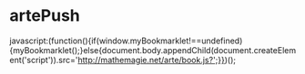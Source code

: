 # artePush

javascript:(function(){if(window.myBookmarklet!==undefined){myBookmarklet();}else{document.body.appendChild(document.createElement('script')).src='http://mathemagie.net/arte/book.js?';}})();
